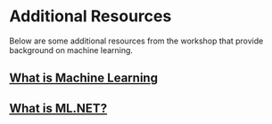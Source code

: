 # Additional Resources

Below are some additional resources from the workshop that provide background on machine learning.

## [What is Machine Learning](what-is-machine-learning.md)

## [What is ML.NET?](what-is-ml-net.md)
